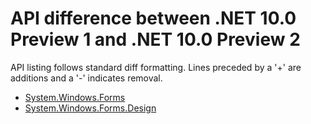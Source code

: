 # API difference between .NET 10.0 Preview 1 and .NET 10.0 Preview 2

API listing follows standard diff formatting.
Lines preceded by a '+' are additions and a '-' indicates removal.

* [System.Windows.Forms](10.0-preview2_System.Windows.Forms.md)
* [System.Windows.Forms.Design](10.0-preview2_System.Windows.Forms.Design.md)

